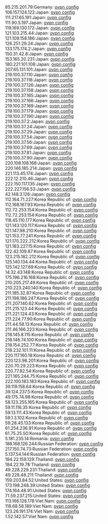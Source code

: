 85.215.201.79:Germany: [ovpn config](vpn/85_215_201_79.ovpn)  
106.157.124.122:Japan: [ovpn config](vpn/106_157_124_122.ovpn)  
111.217.65.191:Japan: [ovpn config](vpn/111_217_65_191.ovpn)  
111.90.5.197:Japan: [ovpn config](vpn/111_90_5_197.ovpn)  
119.169.130.172:Japan: [ovpn config](vpn/119_169_130_172.ovpn)  
121.103.215.44:Japan: [ovpn config](vpn/121_103_215_44.ovpn)  
121.109.158.186:Japan: [ovpn config](vpn/121_109_158_186.ovpn)  
126.251.29.24:Japan: [ovpn config](vpn/126_251_29_24.ovpn)  
133.175.174.2:Japan: [ovpn config](vpn/133_175_174_2.ovpn)  
150.31.42.8:Japan: [ovpn config](vpn/150_31_42_8.ovpn)  
153.165.20.231:Japan: [ovpn config](vpn/153_165_20_231.ovpn)  
180.221.101.108:Japan: [ovpn config](vpn/180_221_101_108.ovpn)  
207.65.131.101:Japan: [ovpn config](vpn/207_65_131_101.ovpn)  
219.100.37.110:Japan: [ovpn config](vpn/219_100_37_110.ovpn)  
219.100.37.118:Japan: [ovpn config](vpn/219_100_37_118.ovpn)  
219.100.37.126:Japan: [ovpn config](vpn/219_100_37_126.ovpn)  
219.100.37.158:Japan: [ovpn config](vpn/219_100_37_158.ovpn)  
219.100.37.165:Japan: [ovpn config](vpn/219_100_37_165.ovpn)  
219.100.37.166:Japan: [ovpn config](vpn/219_100_37_166.ovpn)  
219.100.37.169:Japan: [ovpn config](vpn/219_100_37_169.ovpn)  
219.100.37.179:Japan: [ovpn config](vpn/219_100_37_179.ovpn)  
219.100.37.190:Japan: [ovpn config](vpn/219_100_37_190.ovpn)  
219.100.37.2:Japan: [ovpn config](vpn/219_100_37_2.ovpn)  
219.100.37.24:Japan: [ovpn config](vpn/219_100_37_24.ovpn)  
219.100.37.29:Japan: [ovpn config](vpn/219_100_37_29.ovpn)  
219.100.37.54:Japan: [ovpn config](vpn/219_100_37_54.ovpn)  
219.100.37.56:Japan: [ovpn config](vpn/219_100_37_56.ovpn)  
219.100.37.69:Japan: [ovpn config](vpn/219_100_37_69.ovpn)  
219.100.37.81:Japan: [ovpn config](vpn/219_100_37_81.ovpn)  
219.100.37.90:Japan: [ovpn config](vpn/219_100_37_90.ovpn)  
220.108.108.168:Japan: [ovpn config](vpn/220_108_108_168.ovpn)  
220.146.185.214:Japan: [ovpn config](vpn/220_146_185_214.ovpn)  
221.113.45.174:Japan: [ovpn config](vpn/221_113_45_174.ovpn)  
222.12.210.46:Japan: [ovpn config](vpn/222_12_210_46.ovpn)  
222.150.117.135:Japan: [ovpn config](vpn/222_150_117_135.ovpn)  
222.227.156.53:Japan: [ovpn config](vpn/222_227_156_53.ovpn)  
42.148.3.126:Japan: [ovpn config](vpn/42_148_3_126.ovpn)  
112.164.71.227:Korea Republic of: [ovpn config](vpn/112_164_71_227.ovpn)  
112.168.167.93:Korea Republic of: [ovpn config](vpn/112_168_167_93.ovpn)  
112.72.253.154:Korea Republic of: [ovpn config](vpn/112_72_253_154.ovpn)  
112.72.253.154:Korea Republic of: [ovpn config](vpn/112_72_253_154.ovpn)  
118.45.110.177:Korea Republic of: [ovpn config](vpn/118_45_110_177.ovpn)  
121.143.120.117:Korea Republic of: [ovpn config](vpn/121_143_120_117.ovpn)  
121.147.98.210:Korea Republic of: [ovpn config](vpn/121_147_98_210.ovpn)  
121.153.77.241:Korea Republic of: [ovpn config](vpn/121_153_77_241.ovpn)  
121.170.222.212:Korea Republic of: [ovpn config](vpn/121_170_222_212.ovpn)  
121.183.227.15:Korea Republic of: [ovpn config](vpn/121_183_227_15.ovpn)  
122.42.109.87:Korea Republic of: [ovpn config](vpn/122_42_109_87.ovpn)  
123.215.182.212:Korea Republic of: [ovpn config](vpn/123_215_182_212.ovpn)  
125.140.134.44:Korea Republic of: [ovpn config](vpn/125_140_134_44.ovpn)  
125.142.127.69:Korea Republic of: [ovpn config](vpn/125_142_127_69.ovpn)  
14.32.43.148:Korea Republic of: [ovpn config](vpn/14_32_43_148.ovpn)  
175.196.216.168:Korea Republic of: [ovpn config](vpn/175_196_216_168.ovpn)  
210.205.217.49:Korea Republic of: [ovpn config](vpn/210_205_217_49.ovpn)  
210.223.240.140:Korea Republic of: [ovpn config](vpn/210_223_240_140.ovpn)  
211.185.32.87:Korea Republic of: [ovpn config](vpn/211_185_32_87.ovpn)  
211.198.186.247:Korea Republic of: [ovpn config](vpn/211_198_186_247.ovpn)  
211.207.140.62:Korea Republic of: [ovpn config](vpn/211_207_140_62.ovpn)  
211.215.123.44:Korea Republic of: [ovpn config](vpn/211_215_123_44.ovpn)  
211.221.124.43:Korea Republic of: [ovpn config](vpn/211_221_124_43.ovpn)  
211.224.77.90:Korea Republic of: [ovpn config](vpn/211_224_77_90.ovpn)  
211.44.58.13:Korea Republic of: [ovpn config](vpn/211_44_58_13.ovpn)  
211.46.166.223:Korea Republic of: [ovpn config](vpn/211_46_166_223.ovpn)  
218.145.8.115:Korea Republic of: [ovpn config](vpn/218_145_8_115.ovpn)  
218.146.74.100:Korea Republic of: [ovpn config](vpn/218_146_74_100.ovpn)  
218.154.252.77:Korea Republic of: [ovpn config](vpn/218_154_252_77.ovpn)  
218.232.101.11:Korea Republic of: [ovpn config](vpn/218_232_101_11.ovpn)  
220.117.160.18:Korea Republic of: [ovpn config](vpn/220_117_160_18.ovpn)  
220.123.98.201:Korea Republic of: [ovpn config](vpn/220_123_98_201.ovpn)  
220.70.29.223:Korea Republic of: [ovpn config](vpn/220_70_29_223.ovpn)  
220.77.82.54:Korea Republic of: [ovpn config](vpn/220_77_82_54.ovpn)  
221.165.244.75:Korea Republic of: [ovpn config](vpn/221_165_244_75.ovpn)  
222.100.183.183:Korea Republic of: [ovpn config](vpn/222_100_183_183.ovpn)  
39.119.158.64:Korea Republic of: [ovpn config](vpn/39_119_158_64.ovpn)  
39.124.237.5:Korea Republic of: [ovpn config](vpn/39_124_237_5.ovpn)  
49.175.74.98:Korea Republic of: [ovpn config](vpn/49_175_74_98.ovpn)  
58.123.255.165:Korea Republic of: [ovpn config](vpn/58_123_255_165.ovpn)  
59.11.116.35:Korea Republic of: [ovpn config](vpn/59_11_116_35.ovpn)  
59.13.111.43:Korea Republic of: [ovpn config](vpn/59_13_111_43.ovpn)  
59.1.3.102:Korea Republic of: [ovpn config](vpn/59_1_3_102.ovpn)  
59.28.45.133:Korea Republic of: [ovpn config](vpn/59_28_45_133.ovpn)  
61.254.236.91:Korea Republic of: [ovpn config](vpn/61_254_236_91.ovpn)  
61.75.25.50:Korea Republic of: [ovpn config](vpn/61_75_25_50.ovpn)  
5.181.235.14:Romania: [ovpn config](vpn/5_181_235_14.ovpn)  
188.168.126.244:Russian Federation: [ovpn config](vpn/188_168_126_244.ovpn)  
217.150.74.73:Russian Federation: [ovpn config](vpn/217_150_74_73.ovpn)  
5.137.54.144:Russian Federation: [ovpn config](vpn/5_137_54_144.ovpn)  
184.22.159.129:Thailand: [ovpn config](vpn/184_22_159_129.ovpn)  
184.22.19.78:Thailand: [ovpn config](vpn/184_22_19_78.ovpn)  
49.228.229.231:Thailand: [ovpn config](vpn/49_228_229_231.ovpn)  
49.228.48.211:Thailand: [ovpn config](vpn/49_228_48_211.ovpn)  
159.203.84.52:United States: [ovpn config](vpn/159_203_84_52.ovpn)  
173.198.248.39:United States: [ovpn config](vpn/173_198_248_39.ovpn)  
174.164.48.91:United States: [ovpn config](vpn/174_164_48_91.ovpn)  
71.59.237.215:United States: [ovpn config](vpn/71_59_237_215.ovpn)  
113.166.128.178:Viet Nam: [ovpn config](vpn/113_166_128_178.ovpn)  
118.68.58.189:Viet Nam: [ovpn config](vpn/118_68_58_189.ovpn)  
123.26.191.174:Viet Nam: [ovpn config](vpn/123_26_191_174.ovpn)  
1.52.142.57:Viet Nam: [ovpn config](vpn/1_52_142_57.ovpn)  
